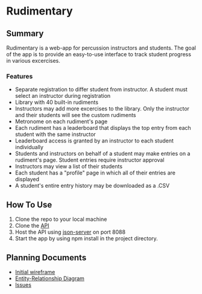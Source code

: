 # Rudimentary
## Summary
Rudimentary is a web-app for percussion instructors and students. The goal of the app is to provide an easy-to-use interface to track student progress in various excercises.

### Features
* Separate registration to differ student from instructor. A student must select an instructor during registration
* Library with 40 built-in rudiments
* Instructors may add more excercises to the library. Only the instructor and their students will see the custom rudiments
* Metronome on each rudiment's page
* Each rudiment has a leaderboard that displays the top entry from each student with the same instructor
* Leaderboard access is granted by an instructor to each student individually
* Students and instructors on behalf of a student may make entries on a rudiment's page. Student entries require instructor approval
* Instructors may view a list of their students
* Each student has a "profile" page in which all of their entries are displayed
* A student's entire entry history may be downloaded as a .CSV

## How To Use
1. Clone the repo to your local machine
2. Clone the [API](https://github.com/cjgochanour/rudimentary-api)
3. Host the API using [json-server](https://github.com/typicode/json-server) on port 8088
4. Start the app by using npm install in the project directory.


## Planning Documents
* [Initial wireframe](https://miro.com/app/board/uXjVORVGzTk=/?invite_link_id=310315477357)
* [Entity-Relationship Diagram](https://dbdiagram.io/d/61e205a74bca010ae98dcd5e)
* [Issues](https://github.com/cjgochanour/rudimentary/issues?q=is%3Aissue+is%3Aclosed)